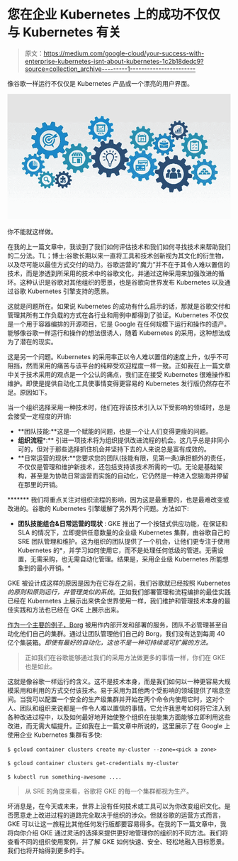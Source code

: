 # 您在企业 Kubernetes 上的成功不仅仅与 Kubernetes 有关

> 原文：<https://medium.com/google-cloud/your-success-with-enterprise-kubernetes-isnt-about-kubernetes-1c2b18dedc9?source=collection_archive---------1----------------------->

像谷歌一样运行不仅仅是 Kubernetes 产品或一个漂亮的用户界面。

![](img/4c092692b47179bdbfcb344748efe211.png)

你不能就这样做。

在我的上一篇文章中，我谈到了我们如何评估技术和我们如何寻找技术来帮助我们的二分法。TL；博士:谷歌长期以来一直将工具和技术创新视为其文化的衍生物，以及尽可能以最佳方式交付的动力。谷歌运营的“魔力”并不在于其令人难以置信的技术，而是渗透到所采用的技术中的谷歌文化，并通过这种采用来加强改进的循环。这种认识是谷歌对其他组织的愿景，也是谷歌向世界发布 Kubernetes 以及通过谷歌 Kubernetes 引擎支持的愿景。

这就是问题所在。如果说 Kubernetes 的成功有什么启示的话，那就是谷歌交付和管理其所有工作负载的方式在各行业和用例中都得到了验证。Kubernetes 不仅仅是一个用于容器编排的开源项目，它是 Google 在任何规模下运行和操作的遗产。能够像谷歌一样运行和操作的想法很诱人，随着 Kubernetes 的采用，这种想法成为了潜在的现实。

这是另一个问题。Kubernetes 的采用率正以令人难以置信的速度上升，似乎不可阻挡，然而采用的痛苦与该平台的纯粹受欢迎程度一样一致。正如我在上一篇文章中关于技术采用的观点是一个公认的痛点，我们正在接受 Kubernetes 很难操作和维护。即使是提供自动化工具使事情变得更容易的 Kubernetes 发行版仍然存在不足。原因如下。

当一个组织选择采用一种技术时，他们在将该技术引入以下受影响的领域时，总是会接受一定程度的开销:

*   **团队技能:**这是一个赋能的问题，也是一个让人们变得更瘦的问题。
*   **组织流程***:** 引进一项技术将为组织提供改进流程的机会。这几乎总是非同小可的，但对于那些选择抓住机会并坚持下去的人来说总是富有成效的。
*   **日常运营的现状:**您要求您的团队(技能有限，见第一条)承担额外的责任，不仅仅是管理和维护新技术，还包括支持该技术所需的一切。无论是基础架构，甚至是为协助日常运营而实施的自动化，它仍然是一种进入您脑海并停留在那里的开销。

******* 我们将重点关注对组织流程的影响，因为这是最重要的，也是最难改变或改进的。谷歌的 Kubernetes 引擎缓解了另外两个问题。方法如下:

*   **团队技能组合&日常运营的现状** : GKE 推出了一个按钮式供应功能，在保证和 SLA 的情况下，立即提供任意数量的企业级 Kubernetes 集群，由谷歌自己的 SRE 团队管理和维护。这为组织的团队提供了一个机会，让他们更专注于使用 Kubernetes 的*，并学习如何使用它，而不是处理任何低级的管道。无需设置，无需采购，也无需自动化管理。结果是，采用企业级 Kubernetes 所能想象到的最小开销。*

GKE 被设计成这样的原因是因为在它存在之前，我们谷歌就已经按照 Kubernetes *的原则和原则运行，并管理类似的系统*。正如我们部署管理和流程编排的最佳实践已经在 Kubernetes 上展示出来供全世界使用一样，我们维护和管理技术本身的最佳实践和方法也已经在 GKE 上展示出来。

[作为一个主要的例子，Borg](https://ai.google/research/pubs/pub43438) 被用作内部开发和部署的服务，团队不必管理甚至自动化他们自己的集群。通过让团队管理他们自己的 Borg，我们没有达到每周 40 亿个集装箱。*即使有最好的自动化，这也不是一种可持续或可扩展的方法。*

> 正如我们在谷歌能够通过我们的采用方法做更多的事情一样，你们在 GKE 也是如此。

这就是像谷歌一样运行的含义。这不是技术本身，而是我们如何以一种更容易大规模采用和利用的方式交付该技术。易于采用为其他两个受影响的领域提供了喘息空间。当我可以配置一个安全的生产级集群并开始在两个命令内使用它时，这对个人、团队和组织来说都是一件令人难以置信的事情。它允许我思考如何将它注入到各种改进过程中，以及如何最好地开始使整个组织在技能集方面能够立即利用这些改进，而无需大幅提升。正如我在上一篇文章中所说的，这里展示了在 Google 上使用企业 Kubernetes 集群有多快:

`$ gcloud container clusters create my-cluster --zone=<pick a zone>`

`$ gcloud container clusters get-credentials my-cluster`

`$ kubectl run something-awesome ....`

> 从 SRE 的角度来看，谷歌将 GKE 的每一个集群都视为生产。

坏消息是，在今天或未来，世界上没有任何技术或工具可以为你改变组织文化。是否愿意走上改进过程的道路完全取决于组织的涉众。但就谷歌的运营方式而言，GKE 可以让这一旅程比其他任何发行版都要容易得多。在我的下一篇文章中，我将向你介绍 GKE 通过灵活的选择来提供更好地管理你的组织的不同方法。我们将查看不同的组织使用案例，并了解 GKE 如何快速、安全、轻松地融入目标愿景。我们也将开始得到更多的手。